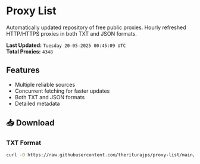 # Proxy List

Automatically updated repository of free public proxies. Hourly refreshed HTTP/HTTPS proxies in both TXT and JSON formats.

**Last Updated:** `Tuesday 20-05-2025 00:45:09 UTC`  
**Total Proxies:** `4348`

## Features
- Multiple reliable sources
- Concurrent fetching for faster updates
- Both TXT and JSON formats
- Detailed metadata

## 📥 Download

### TXT Format
```bash
curl -O https://raw.githubusercontent.com/theriturajps/proxy-list/main/proxies.txt